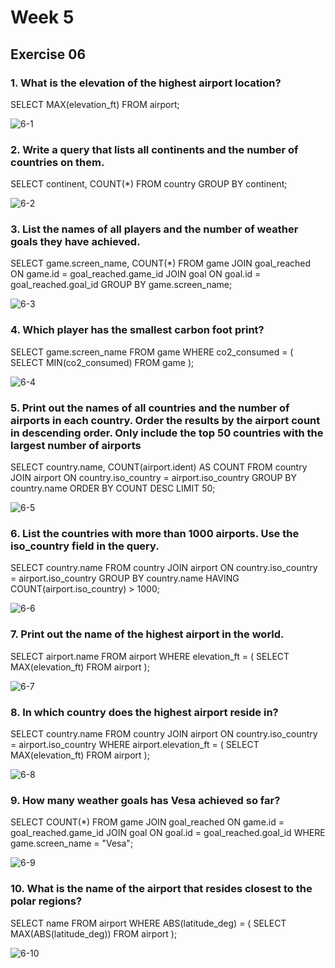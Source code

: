 # Week 5
## Exercise 06
### 1. What is the elevation of the highest airport location? <br>
SELECT MAX(elevation_ft) FROM airport;

![6-1](https://github.com/user-attachments/assets/5708f5ad-e52c-47b3-a2d4-e7526549fc9a)


### 2. Write a query that lists all continents and the number of countries on them. <br>
SELECT continent, COUNT(*) FROM country GROUP BY continent;

![6-2](https://github.com/user-attachments/assets/8a5b3ec6-fb8a-4e3e-aba4-4fe8082979f4)


### 3. List the names of all players and the number of weather goals they have achieved. <br>
SELECT game.screen_name, COUNT(*) FROM game JOIN goal_reached ON game.id = goal_reached.game_id JOIN goal ON goal.id = goal_reached.goal_id GROUP BY game.screen_name;

![6-3](https://github.com/user-attachments/assets/9e794ac6-f7e1-46d4-80e6-0e1e3cc98e39)


### 4. Which player has the smallest carbon foot print? <br>
SELECT game.screen_name FROM game WHERE co2_consumed = ( SELECT MIN(co2_consumed) FROM game );

![6-4](https://github.com/user-attachments/assets/667842f3-f328-4ae9-baef-c73e3c52907d)

### 5. Print out the names of all countries and the number of airports in each country. Order the results by the airport count in descending order. Only include the top 50 countries with the largest number of airports <br>
SELECT country.name, COUNT(airport.ident) AS COUNT FROM country JOIN airport ON country.iso_country = airport.iso_country GROUP BY country.name ORDER BY COUNT DESC LIMIT 50;

![6-5](https://github.com/user-attachments/assets/8ca40a7e-2743-4b0a-a4cf-6ab2fa9e18d8)

### 6. List the countries with more than 1000 airports. Use the iso_country field in the query. <br>
SELECT country.name FROM country JOIN airport ON country.iso_country = airport.iso_country GROUP BY country.name HAVING COUNT(airport.iso_country) > 1000;

![6-6](https://github.com/user-attachments/assets/76de7e43-cc8f-4d0e-987f-9050d6ab35fc)

### 7. Print out the name of the highest airport in the world. <br>
SELECT airport.name FROM airport WHERE elevation_ft = ( SELECT MAX(elevation_ft) FROM airport );

![6-7](https://github.com/user-attachments/assets/44591d82-7ced-4d4e-9798-57cc39a7c8ee)


### 8. In which country does the highest airport reside in? <br>
SELECT country.name FROM country JOIN airport ON country.iso_country = airport.iso_country WHERE airport.elevation_ft = ( SELECT MAX(elevation_ft) FROM airport );

![6-8](https://github.com/user-attachments/assets/b6fcd93a-aaf0-4949-a002-3037f6962d75)


### 9. How many weather goals has Vesa achieved so far? <br>
SELECT COUNT(*) FROM game JOIN goal_reached ON game.id = goal_reached.game_id JOIN goal ON goal.id = goal_reached.goal_id WHERE game.screen_name = "Vesa";

![6-9](https://github.com/user-attachments/assets/f364b2a1-6988-484a-b3f3-5091a77a3b9d)


### 10. What is the name of the airport that resides closest to the polar regions? <br>
SELECT name FROM airport WHERE ABS(latitude_deg) = ( SELECT MAX(ABS(latitude_deg)) FROM airport );

![6-10](https://github.com/user-attachments/assets/6b780cb9-f7f8-4757-a268-d38f5456ebe8)

